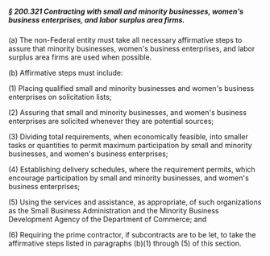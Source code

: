 ##### § 200.321 Contracting with small and minority businesses, women's business enterprises, and labor surplus area firms. #####

(a) The non-Federal entity must take all necessary affirmative steps to assure that minority businesses, women's business enterprises, and labor surplus area firms are used when possible.

(b) Affirmative steps must include:

(1) Placing qualified small and minority businesses and women's business enterprises on solicitation lists;

(2) Assuring that small and minority businesses, and women's business enterprises are solicited whenever they are potential sources;

(3) Dividing total requirements, when economically feasible, into smaller tasks or quantities to permit maximum participation by small and minority businesses, and women's business enterprises;

(4) Establishing delivery schedules, where the requirement permits, which encourage participation by small and minority businesses, and women's business enterprises;

(5) Using the services and assistance, as appropriate, of such organizations as the Small Business Administration and the Minority Business Development Agency of the Department of Commerce; and

(6) Requiring the prime contractor, if subcontracts are to be let, to take the affirmative steps listed in paragraphs (b)(1) through (5) of this section.